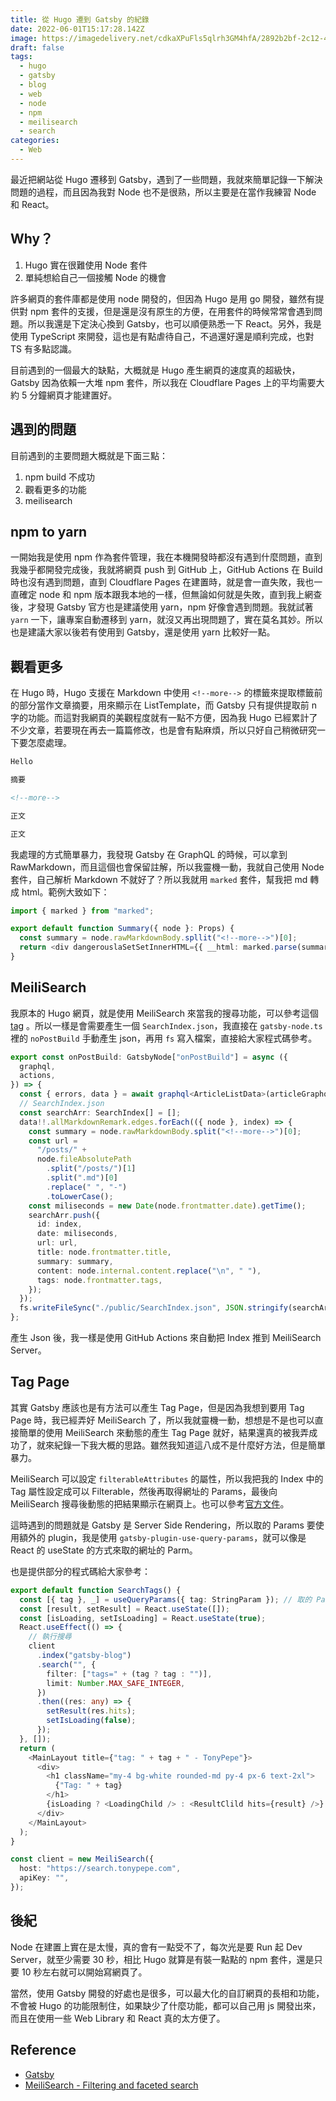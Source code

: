 ```yaml
---
title: 從 Hugo 遷到 Gatsby 的紀錄
date: 2022-06-01T15:17:28.142Z
image: https://imagedelivery.net/cdkaXPuFls5qlrh3GM4hfA/2892b2bf-2c12-4d17-21f7-ba2e57c98100/public
draft: false
tags:
  - hugo
  - gatsby
  - blog
  - web
  - node
  - npm
  - meilisearch
  - search
categories:
  - Web
---
```


最近把網站從 Hugo 遷移到 Gatsby，遇到了一些問題，我就來簡單記錄一下解決問題的過程，而且因為我對 Node 也不是很熟，所以主要是在當作我練習 Node 和 React。

<!--more-->

## Why？

1. Hugo 實在很難使用 Node 套件
2. 單純想給自己一個接觸 Node 的機會

許多網頁的套件庫都是使用 node 開發的，但因為 Hugo 是用 go 開發，雖然有提供對 npm 套件的支援，但是還是沒有原生的方便，在用套件的時候常常會遇到問題。所以我還是下定決心換到 Gatsby，也可以順便熟悉一下 React。另外，我是使用 TypeScript 來開發，這也是有點虐待自己，不過還好還是順利完成，也對 TS 有多點認識。

目前遇到的一個最大的缺點，大概就是 Hugo 產生網頁的速度真的超級快，Gatsby 因為依賴一大堆 npm 套件，所以我在 Cloudflare Pages 上的平均需要大約 5 分鐘網頁才能建置好。

## 遇到的問題

目前遇到的主要問題大概就是下面三點：

1. npm build 不成功
2. 觀看更多的功能
3. meilisearch

## npm to yarn

一開始我是使用 npm 作為套件管理，我在本機開發時都沒有遇到什麼問題，直到我幾乎都開發完成後，我就將網頁 push 到 GitHub 上，GitHub Actions 在 Build 時也沒有遇到問題，直到 Cloudflare Pages 在建置時，就是會一直失敗，我也一直確定 node 和 npm 版本跟我本地的一樣，但無論如何就是失敗，直到我上網查後，才發現 Gatsby 官方也是建議使用 yarn，npm 好像會遇到問題。我就試著 `yarn` 一下，讓專案自動遷移到 yarn，就沒又再出現問題了，實在莫名其妙。所以也是建議大家以後若有使用到 Gatsby，還是使用 yarn 比較好一點。

## 觀看更多

在 Hugo 時，Hugo 支援在 Markdown 中使用 `<!--more-->` 的標籤來提取標籤前的部分當作文章摘要，用來顯示在 ListTemplate，而 Gatsby 只有提供提取前 n 字的功能。而這對我網頁的美觀程度就有一點不方便，因為我 Hugo 已經累計了不少文章，若要現在再去一篇篇修改，也是會有點麻煩，所以只好自己稍微研究一下要怎麼處理。

```md
Hello

摘要

<!--more-->

正文

正文
```

我處理的方式簡單暴力，我發現 Gatsby 在 GraphQL 的時候，可以拿到 RawMarkdown，而且這個也會保留註解，所以我靈機一動，我就自己使用 Node 套件，自己解析 Markdown 不就好了？所以我就用 `marked` 套件，幫我把 md 轉成 html。範例大致如下：

```typescript
import { marked } from "marked";

export default function Summary({ node }: Props) {
  const summary = node.rawMarkdownBody.spllit("<!--more-->")[0];
  return <div dangerouslaSetSetInnerHTML={{ __html: marked.parse(summary) }} />;
}
```

## MeiliSearch

我原本的 Hugo 網頁，就是使用 MeiliSearch 來當我的搜尋功能，可以參考這個 [tag](/search/tag?tag=meilisearch) 。所以一樣是會需要產生一個 `SearchIndex.json`，我直接在 `gatsby-node.ts` 裡的 `noPostBuild` 手動產生 json，再用 `fs` 寫入檔案，直接給大家程式碼參考。

```typescript
export const onPostBuild: GatsbyNode["onPostBuild"] = async ({
  graphql,
  actions,
}) => {
  const { errors, data } = await graphql<ArticleListData>(articleGraphql);
  // SearchIndex.json
  const searchArr: SearchIndex[] = [];
  data!!.allMarkdownRemark.edges.forEach(({ node }, index) => {
    const summary = node.rawMarkdownBody.split("<!--more-->")[0];
    const url =
      "/posts/" +
      node.fileAbsolutePath
        .split("/posts/")[1]
        .split(".md")[0]
        .replace(" ", "-")
        .toLowerCase();
    const miliseconds = new Date(node.frontmatter.date).getTime();
    searchArr.push({
      id: index,
      date: miliseconds,
      url: url,
      title: node.frontmatter.title,
      summary: summary,
      content: node.internal.content.replace("\n", " "),
      tags: node.frontmatter.tags,
    });
  });
  fs.writeFileSync("./public/SearchIndex.json", JSON.stringify(searchArr));
};
```

產生 Json 後，我一樣是使用 GitHub Actions 來自動把 Index 推到 MeiliSearch Server。

## Tag Page

其實 Gatsby 應該也是有方法可以產生 Tag Page，但是因為我想到要用 Tag Page 時，我已經弄好 MeiliSearch 了，所以我就靈機一動，想想是不是也可以直接簡單的使用 MeiliSearch 來動態的產生 Tag Page 就好，結果還真的被我弄成功了，就來紀錄一下我大概的思路。雖然我知道這八成不是什麼好方法，但是簡單暴力。

MeiliSearch 可以設定 `filterableAttributes` 的屬性，所以我把我的 Index 中的 Tag 屬性設定成可以 Filterable，然後再取得網址的 Params，最後向 MeiliSearch 搜尋後動態的把結果顯示在網頁上。也可以參考[官方文件](https://docs.meilisearch.com/learn/advanced/filtering_and_faceted_search.html#configuring-filters)。

這時遇到的問題就是 Gatsby 是 Server Side Rendering，所以取的 Params 要使用額外的 plugin，我是使用 `gatsby-plugin-use-query-params`，就可以像是 React 的 useState 的方式來取的網址的 Parm。

也是提供部分的程式碼給大家參考：

```typescript
export default function SearchTags() {
  const [{ tag }, _] = useQueryParams({ tag: StringParam }); // 取的 Params
  const [result, setResult] = React.useState([]);
  const [isLoading, setIsLoading] = React.useState(true);
  React.useEffect(() => {
    // 執行搜尋
    client
      .index("gatsby-blog")
      .search("", {
        filter: ["tags=" + (tag ? tag : "")],
        limit: Number.MAX_SAFE_INTEGER,
      })
      .then((res: any) => {
        setResult(res.hits);
        setIsLoading(false);
      });
  }, []);
  return (
    <MainLayout title={"tag: " + tag + " - TonyPepe"}>
      <div>
        <h1 className="my-4 bg-white rounded-md py-4 px-6 text-2xl">
          {"Tag: " + tag}
        </h1>
        {isLoading ? <LoadingChild /> : <ResultClild hits={result} />}
      </div>
    </MainLayout>
  );
}

const client = new MeiliSearch({
  host: "https://search.tonypepe.com",
  apiKey: "",
});
```

## 後紀

Node 在建置上實在是太慢，真的會有一點受不了，每次光是要 Run 起 Dev Server，就至少需要 30 秒，相比 Hugo 就算是有裝一點點的 npm 套件，還是只要 10 秒左右就可以開始寫網頁了。

當然，使用 Gatsby 開發的好處也是很多，可以最大化的自訂網頁的長相和功能，不會被 Hugo 的功能限制住，如果缺少了什麼功能，都可以自己用 js 開發出來，而且在使用一些 Web Library 和 React 真的太方便了。

## Reference

- [Gatsby](https://gatsbyjs.org/)
- [MeiliSearch - Filtering and faceted search](https://docs.meilisearch.com/learn/advanced/filtering_and_faceted_search.html#configuring-filters)
